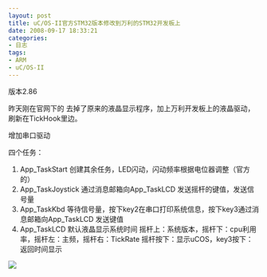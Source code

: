 ```yaml
---
layout: post
title: uC/OS-II官方STM32版本修改到万利的STM32开发板上
date: 2008-09-17 18:33:21
categories:
- 日志
tags:
- ARM
- uC/OS-II
---
```


版本2.86

昨天刚在官网下的 去掉了原来的液晶显示程序，加上万利开发板上的液晶驱动，刷新在TickHook里边。

增加串口驱动

四个任务：

1. App_TaskStart 创建其余任务，LED闪动，闪动频率根据电位器调整（官方的）
2. App_TaskJoystick  通过消息邮箱向App_TaskLCD 发送摇杆的键值，发送信号量
3. App_TaskKbd   等待信号量，按下key2在串口打印系统信息，按下key3通过消息邮箱向App_TaskLCD 发送键值
4. App_TaskLCD   默认液晶显示系统时间 摇杆上：系统版本，摇杆下：cpu利用率，摇杆左：主频，摇杆右：TickRate 摇杆按下：显示uCOS，key3按下：返回时间显示

![](https://github.com/bh3nvn/bh3nvn.github.io/raw/master/image/2008-09-17-01.jpg)    

